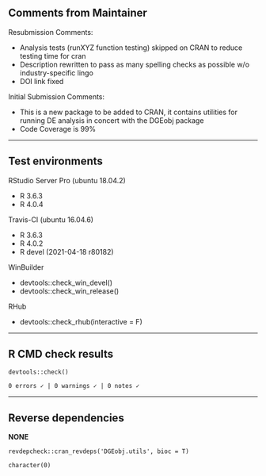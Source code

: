 ## Comments from Maintainer

Resubmission Comments:
* Analysis tests (runXYZ function testing) skipped on CRAN to reduce testing time for cran
* Description rewritten to pass as many spelling checks as possible w/o industry-specific lingo
* DOI link fixed

Initial Submission Comments:
* This is a new package to be added to CRAN, it contains utilities for running DE analysis 
  in concert with the DGEobj package
* Code Coverage is 99%

---  

## Test environments

RStudio Server Pro (ubuntu 18.04.2)  

* R 3.6.3
* R 4.0.4

Travis-CI (ubuntu 16.04.6)

* R 3.6.3
* R 4.0.2
* R devel (2021-04-18 r80182)

WinBuilder

* devtools::check_win_devel()  
* devtools::check_win_release()  

RHub

* devtools::check_rhub(interactive = F)

---  

## R CMD check results


```
devtools::check()  

0 errors ✓ | 0 warnings ✓ | 0 notes ✓
```

---  

## Reverse dependencies


**NONE**

```
revdepcheck::cran_revdeps('DGEobj.utils', bioc = T)

character(0)
```
